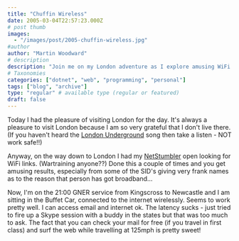 ```yaml
---
title: "Chuffin Wireless"
date: 2005-03-04T22:57:23.000Z
# post thumb
images:
  - "/images/post/2005-chuffin-wireless.jpg"
#author
author: "Martin Woodward"
# description
description: "Join me on my London adventure as I explore amusing WiFi names and enjoy free wireless while travelling at 125mph on the GNER service."
# Taxonomies
categories: ["dotnet", "web", "programming", "personal"]
tags: ["blog", "archive"]
type: "regular" # available type (regular or featured)
draft: false
---
```


Today I had the pleasure of visiting London for the day. It's always a pleasure to visit London because I am so very grateful that I don't live there. (If you haven't heard the [London Underground](http://www.geofftech.co.uk/adb/january05_files/goingunderground.mp3) song then take a listen - NOT work safe!!)

Anyway, on the way down to London I had my [NetStumbler](http://www.netstumbler.com/) open looking for WiFi links. (Wartraining anyone??) Done this a couple of times and you get amusing results, especially from some of the SID's giving very frank names as to the reason that person has got broadband...

Now, I'm on the 21:00 GNER service from Kingscross to Newcastle and I am sitting in the Buffet Car, connected to the internet wirelessly. Seems to work pretty well. I can access email and internet ok. The latency sucks - just tried to fire up a Skype session with a buddy in the states but that was too much to ask. The fact that you can check your mail for free (if you travel in first class) and surf the web while travelling at 125mph is pretty sweet!
